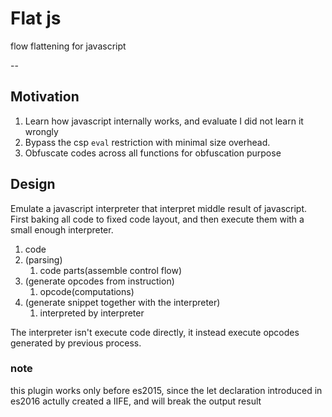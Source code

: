 # Flat js

flow flattening for javascript

--

## Motivation
1. Learn how javascript internally works, and evaluate I did not learn it wrongly
2. Bypass the csp `eval` restriction with minimal size overhead.
3. Obfuscate codes across all functions for obfuscation purpose

## Design
Emulate a javascript interpreter that interpret middle result of javascript.
First baking all code to fixed code layout, and then execute them with a small enough interpreter.

1. code 
2. (parsing)
   1. code parts(assemble control flow) 
3. (generate opcodes from instruction)
   1. opcode(computations)
4. (generate snippet together with the interpreter)
   1. interpreted by interpreter

The interpreter isn't execute code directly, it instead execute opcodes generated by previous process.

### note

this plugin works only before es2015, since the let declaration introduced in es2016 actully created a IIFE, and will break the output result
